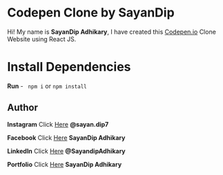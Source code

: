 # Codepen Clone by SayanDip


Hi! My name is **SayanDip Adhikary**, I have created this [Codepen.io](https://codepen-by-sayandip.netlify.app/) Clone Website using React JS.
  

# Install Dependencies

  

**Run** -   ` npm i` or `npm install`



## Author

  

**Instagram** Click [Here](https://www.instagram.com/sayan.dip7/) **@sayan.dip7**

**Facebook** Click [Here](https://www.facebook.com/sayandip.adhikary.96) **SayanDip Adhikary**

**LinkedIn** Click [Here](https://www.linkedin.com/in/sayandip-adhikary-7359a8199/) **@SayandipAdhikary**

**Portfolio** Click [Here](https://sayandip2.netlify.app/) **SayanDip Adhikary**
